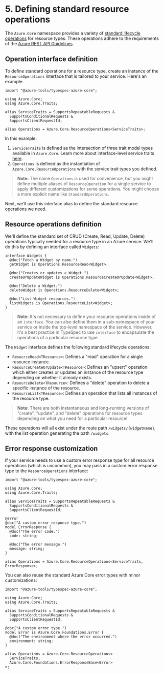 # 5. Defining standard resource operations

The `Azure.Core` namespace provides a variety of [standard lifecycle operations](https://azure.github.io/typespec-azure/docs/libraries/azure-core/reference/interfaces#Azure.Core.ResourceOperations) for resource types. These operations adhere to the requirements of the [Azure REST API Guidelines](https://github.com/microsoft/api-guidelines/blob/vNext/azure/Guidelines.md).

## Operation interface definition

To define standard operations for a resource type, create an instance of the `ResourceOperations` interface that is tailored to your service. Here's an example:

```typespec
import "@azure-tools/typespec-azure-core";

using Azure.Core;
using Azure.Core.Traits;

alias ServiceTraits = SupportsRepeatableRequests &
  SupportsConditionalRequests &
  SupportsClientRequestId;

alias Operations = Azure.Core.ResourceOperations<ServiceTraits>;
```

In this example:

1. `ServiceTraits` is defined as the intersection of three trait model types available in `Azure.Core`. Learn more about interface-level service traits [here](https://azure.github.io/typespec-azure/docs/libraries/azure-core/reference/data-types).
2. `Operations` is defined as the instantiation of `Azure.Core.ResourceOperations` with the service trait types you defined.

> **Note:** The name `Operations` is used for convenience, but you might define multiple aliases of `ResourceOperation` for a single service to apply different customizations for some operations. You might choose a more explicit name like `StandardOperations`.

Next, we'll use this interface alias to define the standard resource operations we need.

## Resource operations definition

We'll define the standard set of CRUD (Create, Read, Update, Delete) operations typically needed for a resource type in an Azure service. We'll do this by defining an interface called `Widgets`:

```typespec
interface Widgets {
  @doc("Fetch a Widget by name.")
  getWidget is Operations.ResourceRead<Widget>;

  @doc("Creates or updates a Widget.")
  createOrUpdateWidget is Operations.ResourceCreateOrUpdate<Widget>;

  @doc("Delete a Widget.")
  deleteWidget is Operations.ResourceDelete<Widget>;

  @doc("List Widget resources.")
  listWidgets is Operations.ResourceList<Widget>;
}
```

> **Note:** It's not necessary to define your resource operations inside of an `interface`. You can also define them in a sub-namespace of your service or inside the top-level namespace of the service. However, it's a best practice in TypeSpec to use `interface` to encapsulate the operations of a particular resource type.

The `Widget` interface defines the following standard lifecycle operations:

- `ResourceRead<TResource>`: Defines a "read" operation for a single resource instance.
- `ResourceCreateOrUpdate<TResource>`: Defines an "upsert" operation which either creates or updates an instance of the resource type depending on whether it already exists.
- `ResourceDelete<TResource>`: Defines a "delete" operation to delete a specific instance of the resource.
- `ResourceList<TResource>`: Defines an operation that lists all instances of the resource type.

> **Note:** There are both instantaneous and long-running versions of "create", "update", and "delete" operations for resource types depending on what you need for a particular resource!

These operations will all exist under the route path `/widgets/{widgetName}`, with the list operation generating the path `/widgets`.

## Error response customization

If your service needs to use a custom error response type for all resource operations (which is uncommon), you may pass in a custom error response type to the `ResourceOperations` interface:

```typespec
import "@azure-tools/typespec-azure-core";

using Azure.Core;
using Azure.Core.Traits;

alias ServiceTraits = SupportsRepeatableRequests &
  SupportsConditionalRequests &
  SupportsClientRequestId;

@error
@doc("A custom error response type.")
model ErrorResponse {
  @doc("The error code.")
  code: string;

  @doc("The error message.")
  message: string;
}

alias Operations = Azure.Core.ResourceOperations<ServiceTraits, ErrorResponse>;
```

You can also reuse the standard Azure Core error types with minor customizations:

```typespec
import "@azure-tools/typespec-azure-core";

using Azure.Core;
using Azure.Core.Traits;

alias ServiceTraits = SupportsRepeatableRequests &
  SupportsConditionalRequests &
  SupportsClientRequestId;

@doc("A custom error type.")
model Error is Azure.Core.Foundations.Error {
  @doc("The environment where the error occurred.")
  environment: string;
}

alias Operations = Azure.Core.ResourceOperations<
  ServiceTraits,
  Azure.Core.Foundations.ErrorResponseBase<Error>
>;
```
